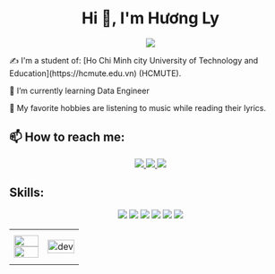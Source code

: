 <h1 align="center">Hi 👋, I'm Hương Ly</h1>
<p align="center"><img src="https://img.icons8.com/color/48/000000/vietnam-circular.png"/></p>
✍ I'm a student of: [Ho Chi Minh city University of Technology and Education](https://hcmute.edu.vn) (HCMUTE).

🌱 I’m currently learning Data Engineer

🌱 My favorite hobbies are listening to music while reading their lyrics.



## 📫 How to reach me:

<p align="center">
  <a href="https://www.facebook.com/huonglyy2132/" alt="Facebook">
    <img src="https://img.icons8.com/fluent/48/000000/facebook-new.png" target="_blank" />
  </a> 
  <a href="https://github.com/hhhhhhaaaaa1223" alt="Github">
    <img src="https://img.icons8.com/fluent/48/000000/github.png"/>
  </a> 
  <a href="mailto:huongly21321@gmail.com" alt="Email">
    <img src="https://img.icons8.com/fluent/48/000000/mailing.png"/>
  </a>
</p>

## Skills:
<p align="center">
  <img src="https://img.icons8.com/color/48/000000/microsoft-sql-server.png"/>
  <img src="https://img.icons8.com/color/48/000000/mysql-logo.png"/>
  <img src="https://img.icons8.com/color/48/000000/mongodb.png"/>
  <img src="https://img.icons8.com/color/48/000000/visual-studio-code-2019.png"/>
  <img src="https://img.icons8.com/color/48/000000/hadoop-distributed-file-system.png"/>
  <img src="https://img.icons8.com/fluency/48/000000/python.png"/>
  
</p>

<table style="width:100%;">
  <tr>
    <td>
      <img src="https://github-readme-stats.vercel.app/api?username=hhhhhhaaaaa1223&show_icons=true&theme=radical" alt="" width="100%"/>
      <img src="https://github-readme-stats.vercel.app/api/top-langs/?username=hhhhhhaaaaa1223&langs_count=8)" alt="" width="100%"/>
    </td>
    <td>
      <p align="center"> 
        <img src="https://cdn.dribbble.com/users/1059583/screenshots/4171367/coding-freak.gif" alt="dev" width="100%"/>
      </p>
    </td>
  </tr>
</table>

